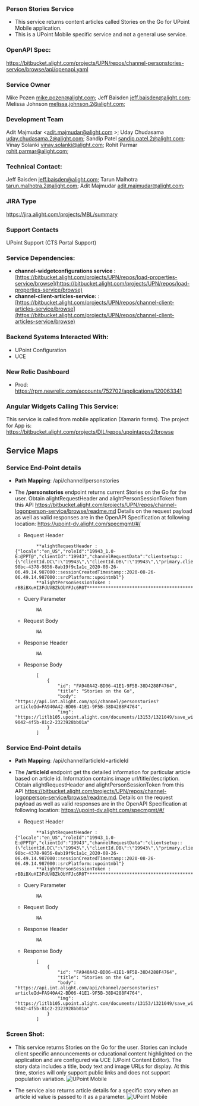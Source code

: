 ### Person Stories Service
   - This service returns content articles called Stories on the Go for UPoint Mobile application.
   - This is a UPoint Mobile specific service and not a general use service.	
	
### OpenAPI Spec: 

https://bitbucket.alight.com/projects/UPN/repos/channel-personstories-service/browse/api/openapi.yaml

### Service Owner
 Mike Pozen <mike.pozen@alight.com>; Jeff Baisden <jeff.baisden@alight.com>; Melissa Johnson <melissa.johnson.2@alight.com>;
  

### Development Team
Adit Majmudar <adit.majmudar@alight.com >; Uday Chudasama <uday.chudasama.2@alight.com>; Sandip Patel <sandip.patel.2@alight.com>; Vinay Solanki <vinay.solanki@alight.com>; Rohit Parmar <rohit.parmar@alight.com>;
 
### Technical Contact: 
 Jeff Baisden <jeff.baisden@alight.com>;   Tarun Malhotra <tarun.malhotra.2@alight.com>;  Adit Majmudar <adit.majmudar@alight.com>;
 
### JIRA Type
https://jira.alight.com/projects/MBL/summary

### Support Contacts 
 UPoint Support (CTS Portal Support)
 
### Service Dependencies:

 - **channel-widgetconfigurations service** :   [https://bitbucket.alight.com/projects/UPN/repos/load-properties-service/browse](https://bitbucket.alight.com/projects/UPN/repos/load-properties-service/browse)
 - **channel-client-articles-service:** :  [https://bitbucket.alight.com/projects/UPN/repos/channel-client-articles-service/browse](https://bitbucket.alight.com/projects/UPN/repos/channel-client-articles-service/browse)
 

### Backend Systems Interacted With: 

 - UPoint Configuration
 - UCE
 
### New Relic Dashboard

 - Prod: https://rpm.newrelic.com/accounts/752702/applications/120063341

### Angular Widgets Calling This Service: 
 This service is called from mobile application (Xamarin forms). The project for App is:  https://bitbucket.alight.com/projects/DIL/repos/upointappv2/browse
 
## Service Maps
### Service End-Point details
 - **Path Mapping**: /api/channel/personstories <br> 
 - The **/personstories** endpoint returns current Stories on the Go for the user.
  Obtain alightRequestHeader and alightPersonSessionToken from this API https://bitbucket.alight.com/projects/UPN/repos/channel-logonperson-service/browse/readme.md Details on the request payload as well as valid responses are in the OpenAPI  Specification at following location: https://upoint-dv.alight.com/specmgmt/#/
  
	- Request Header
	```
			**alightRequestHeader : {"locale":"en_US","roleId":"19943_1.0-E:@PPT@","clientId":"19943","channelRequestData":"clientsetup::{\"clientId.DC\":\"19943\",\"clientId.DB\":\"19943\",\"primary.clientId\":\"19943\",\"business.HM\":\"19943_1.0\",\"clientId.CM\":\"19943\",\"business.CORE\":\"19943_portal\",\"clientId.HM\":\"19943\",\"udp.clientId\":\"19938\",\"business.DB\":\"19943_1.0\",\"business.DC\":\"19943_1.0\",\"business.CM\":\"19943_1.0\",\"business.Retirement4x\":\"19943_1.0\"}::gblsId::79299c35-98bc-4378-9856-8ab19f9c1a1c_2020-08-26-06.49.14.987000::sessionCreatedTimestamp::2020-08-26-06.49.14.987000::srcPlatform::upointmbl"}
			**alightPersonSessionToken : rBBiBXuHI3FdUVBZkObYFJc6R0T**********************************************...
	```
	- Query Parameter
	```
			NA
	```
	- Request Body
	```
			NA
	```
	- Response Header
	```
		   	NA 
	```
	- Response Body
	```
			[
				{
					"id": "FA940A42-BD06-41E1-9F5B-38D4288F4764",
					"title": "Stories on the Go",
					"body": "https://api.int.alight.com/api/channel/personstories?articleId=FA940A42-BD06-41E1-9F5B-38D4288F4764",
					"img": "https://litlb105.upoint.alight.com/documents/13153/1321049/save_with_HCFSA.jpg/7756ba54-9042-4f5b-81c2-2323928bb01a"
				}
			]
	```
  
### Service End-Point details
 - **Path Mapping**: /api/channel/articleId=articleId <br> 
 - The **/articleId** endpoint get ths detailed information for particular article based on article id. Information contains image url/title/description.
 Obtain alightRequestHeader and alightPersonSessionToken from this API https://bitbucket.alight.com/projects/UPN/repos/channel-logonperson-service/browse/readme.md. Details on the request payload as well as valid responses are in the OpenAPI  Specification at following location: https://upoint-dv.alight.com/specmgmt/#/
 
	- Request Header
	```
			**alightRequestHeader :   {"locale":"en_US","roleId":"19943_1.0-E:@PPT@","clientId":"19943","channelRequestData":"clientsetup::{\"clientId.DC\":\"19943\",\"clientId.DB\":\"19943\",\"primary.clientId\":\"19943\",\"business.HM\":\"19943_1.0\",\"clientId.CM\":\"19943\",\"business.CORE\":\"19943_portal\",\"clientId.HM\":\"19943\",\"udp.clientId\":\"19938\",\"business.DB\":\"19943_1.0\",\"business.DC\":\"19943_1.0\",\"business.CM\":\"19943_1.0\",\"business.Retirement4x\":\"19943_1.0\"}::gblsId::79299c35-98bc-4378-9856-8ab19f9c1a1c_2020-08-26-06.49.14.987000::sessionCreatedTimestamp::2020-08-26-06.49.14.987000::srcPlatform::upointmbl"}
			**alightPersonSessionToken : rBBiBXuHI3FdUVBZkObYFJc6R0T**********************************************...
	```
	- Query Parameter
	```
			NA
	```
	- Request Body
	```
			NA
	```
	- Response Header
	```
		   	NA 
	```
	- Response Body
	```
			[
				{
					"id": "FA940A42-BD06-41E1-9F5B-38D4288F4764",
					"title": "Stories on the Go",
					"body": "https://api.int.alight.com/api/channel/personstories?articleId=FA940A42-BD06-41E1-9F5B-38D4288F4764",
					"img": "https://litlb105.upoint.alight.com/documents/13153/1321049/save_with_HCFSA.jpg/7756ba54-9042-4f5b-81c2-2323928bb01a"
				}
			]
	```
   
### Screen Shot:

 - This service returns Stories on the Go for the user. Stories can include client specific announcements or educational content highlighted on the application and are configured via UCE (UPoint Content Editor). The story data includes a title, body text and image URLs for display. At this time, stories will only support public links and does not support population variation.
	![UPoint Mobile](img1.jpg)		 

-  The service also returns article details for a specific story when an article id value is passed to it as a parameter.
	![UPoint Mobile](img2.jpg)
